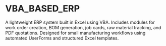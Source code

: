 # VBA_BASED_ERP
A lightweight ERP system built in Excel using VBA. Includes modules for work order creation, BOM generation, job cards, raw material tracking, and PDF quotations. Designed for small manufacturing workflows using automated UserForms and structured Excel templates.
